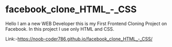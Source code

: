 # facebook_clone_HTML_-_CSS
Hello I am a new WEB Developer this is my First Frontend Cloning Project on Facebook. In this project I use only HTML and CSS. 

Link:-https://noob-coder786.github.io/facebook_clone_HTML_-_CSS/
